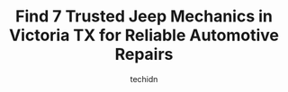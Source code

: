 ---
layout: ampstory
image: https://images.unsplash.com/photo-1639928192091-52a0f057a03a?ixlib=rb-4.0.3&ixid=MnwxMjA3fDB8MHxwaG90by1wYWdlfHx8fGVufDB8fHx8&auto=format&fit=crop&w=640&h=853&q=80
author: techidn
featured: false
description: For top-quality automotive repairs and maintenance, visit the 7 best Jeep Mechanic in Victoria TX, USA. Their reputation for excellence and their dedication to customer satisfaction make the
title: Find 7 Trusted Jeep Mechanics in Victoria TX for Reliable Automotive Repairs
cover:
   title: Find 7 Trusted Jeep Mechanics in Victoria TX for Reliable Automotive Repairs
   subtitle: Rickpate
   background: https://images.unsplash.com/photo-1639928192091-52a0f057a03a?ixlib=rb-4.0.3&ixid=MnwxMjA3fDB8MHxwaG90by1wYWdlfHx8fGVufDB8fHx8&auto=format&fit=crop&w=640&h=853&q=80

pages: 
 - layout: thirds
   top: <h1>#1 Victoria Dodge Chrysler Jeep Ram Wagoneer Service Center</h1>
   bottom: "<p>Well. This review might change but they did non tax fees on the price which were just dealer add-ons. Therefore the online price ended up being completely different tha</p>"
   background: https://www.knot35.com/toplist/wp-content/uploads/2023/06/best-jeep-mechanic-1-in-victoria-tx-1685840984.jpeg
   backgroundblur: true
 - layout: thirds
   top: <h1>#2 Cano & Sons 24 Hour Road Service Tire shop new and used on site.</h1>
   bottom: "<p>1805 Stolz St, Victoria, TX 77901, United States</p>"
   background: https://www.knot35.com/toplist/wp-content/uploads/2023/06/best-jeep-mechanic-2-in-victoria-tx-1685840985.jpeg
   cta:
      link: https://www.knot35.com/toplist/find-7-trusted-jeep-mechanics-in-victoria-tx-for-reliable-automotive-repairs/
      text: Find 7 Trusted Jeep Mechanics in Victoria TX for Reliable Automotive Repairs
 - layout: thirds
   top: <h1>#3 Custom Car Care</h1>
   bottom: "<p>1707 N Main St, Victoria, TX 77901, United States</p>"
   background: https://www.knot35.com/toplist/wp-content/uploads/2023/06/best-jeep-mechanic-3-in-victoria-tx-1685840985.jpeg
   cta:
      link: https://www.knot35.com/toplist/find-7-trusted-jeep-mechanics-in-victoria-tx-for-reliable-automotive-repairs/
      text: Find 7 Trusted Jeep Mechanics in Victoria TX for Reliable Automotive Repairs
 - layout: thirds
   top: <h1>#4 Mickeys Auto Repair</h1>
   bottom: "<p>2502 Duncan St, Victoria, TX 77901, United States</p>"
   background: https://images.unsplash.com/photo-1618556658017-fd9c732d1360?ixlib=rb-4.0.3&ixid=MnwxMjA3fDB8MHxwaG90by1wYWdlfHx8fGVufDB8fHx8&auto=format&fit=crop&w=640&h=853&q=80
   cta:
      link: https://www.knot35.com/toplist/find-7-trusted-jeep-mechanics-in-victoria-tx-for-reliable-automotive-repairs/
      text: Find 7 Trusted Jeep Mechanics in Victoria TX for Reliable Automotive Repairs
 - layout: thirds
   top: <h1>#5 Zarbocks Automotive & Transmissions</h1>
   bottom: "<p>2801 N Navarro St, Victoria, TX 77901, United States</p>"
   background: https://images.unsplash.com/photo-1510906594845-bc082582c8cc?ixlib=rb-4.0.3&ixid=MnwxMjA3fDB8MHxwaG90by1wYWdlfHx8fGVufDB8fHx8&auto=format&fit=crop&w=640&h=853&q=80
   cta:
      link: https://www.knot35.com/toplist/find-7-trusted-jeep-mechanics-in-victoria-tx-for-reliable-automotive-repairs/
      text: Find 7 Trusted Jeep Mechanics in Victoria TX for Reliable Automotive Repairs
 - layout: thirds
   top: <h1>#6 Edwards Automotive & Trucking</h1>
   bottom: "<p>1304 N Ben Jordan St, Victoria, TX 77901, United States</p>"
   background: https://images.unsplash.com/photo-1599422314077-f4dfdaa4cd09?ixlib=rb-4.0.3&ixid=MnwxMjA3fDB8MHxwaG90by1wYWdlfHx8fGVufDB8fHx8&auto=format&fit=crop&w=640&h=853&q=80
   cta:
      link: https://www.knot35.com/toplist/find-7-trusted-jeep-mechanics-in-victoria-tx-for-reliable-automotive-repairs/
      text: Find 7 Trusted Jeep Mechanics in Victoria TX for Reliable Automotive Repairs
 - layout: thirds
   top: <h1>#7 All Auto & Truck Repair</h1>
   bottom: "<p>8102 N Navarro St, Victoria, TX 77904, United States</p>"
   background: https://images.unsplash.com/photo-1496096265110-f83ad7f96608?ixlib=rb-4.0.3&ixid=MnwxMjA3fDB8MHxwaG90by1wYWdlfHx8fGVufDB8fHx8&auto=format&fit=crop&w=640&h=853&q=80
   cta:
      link: https://www.knot35.com/toplist/find-7-trusted-jeep-mechanics-in-victoria-tx-for-reliable-automotive-repairs/
      text: Find 7 Trusted Jeep Mechanics in Victoria TX for Reliable Automotive Repairs
 - layout: thirds
   middle: Continue reading...
   background: https://images.unsplash.com/photo-1609083590460-7b8cc0ca65f8?ixlib=rb-4.0.3&ixid=MnwxMjA3fDB8MHxwaG90by1wYWdlfHx8fGVufDB8fHx8&auto=format&fit=crop&w=640&h=853&q=80
   cta:
      link: https://www.knot35.com/toplist/find-7-trusted-jeep-mechanics-in-victoria-tx-for-reliable-automotive-repairs/
      text: Find 7 Trusted Jeep Mechanics in Victoria TX for Reliable Automotive Repairs
      
---